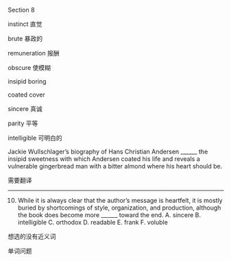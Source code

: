 Section 8

instinct	直觉

brute	暴政的

remuneration	报酬

obscure	使模糊

insipid	boring

coated	cover

sincere	真诚

parity	平等

intelligible	可明白的



Jackie Wullschlager’s biography of Hans Christian Andersen ______ the insipid sweetness with which Andersen coated his life and reveals a vulnerable gingerbread man with a bitter almond where his heart should be.

需要翻译

---



10. While it is always clear that the author’s message is heartfelt, it is mostly buried by shortcomings of style, organization, and production, although the book does become more ______ toward the end.
A. sincere
B. intelligible
C. orthodox
D. readable
E. frank
F. voluble

想选的没有近义词

单词问题